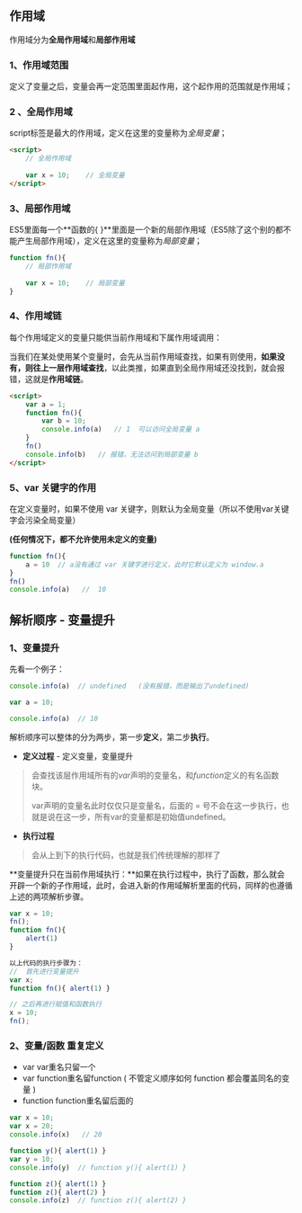 ## 作用域

作用域分为**全局作用域**和**局部作用域**

### 1、作用域范围

定义了变量之后，变量会再一定范围里面起作用，这个起作用的范围就是作用域；

### 2 、全局作用域

script标签是最大的作用域，定义在这里的变量称为*全局变量*；

```html
<script>
    // 全局作用域
    
    var x = 10;    // 全局变量  
</script>
```

### 3、局部作用域

ES5里面每一个**函数的{ }**里面是一个新的局部作用域（ES5除了这个别的都不能产生局部作用域），定义在这里的变量称为*局部变量*；

```js
function fn(){
    // 局部作用域
    
    var x = 10;    // 局部变量
}
```

### 4、作用域链

每个作用域定义的变量只能供当前作用域和下属作用域调用：

当我们在某处使用某个变量时，会先从当前作用域查找，如果有则使用，**如果没有，则往上一层作用域查找**，以此类推，如果直到全局作用域还没找到，就会报错，这就是**作用域链**。

```html
<script>
    var a = 1;
    function fn(){
        var b = 10;
        console.info(a)   // 1  可以访问全局变量 a
    }
    fn()
    console.info(b)   // 报错，无法访问到局部变量 b
</script>
```

### 5、var 关键字的作用

在定义变量时，如果不使用 var 关键字，则默认为全局变量（所以不使用var关键字会污染全局变量）

**(任何情况下，都不允许使用未定义的变量)**

```js
function fn(){
    a = 10  // a没有通过 var 关键字进行定义，此时它默认定义为 window.a 
}
fn()
console.info(a)   //  10
```

## 解析顺序 - 变量提升

### 1、变量提升

先看一个例子：

```js
console.info(a)  // undefined   (没有报错，而是输出了undefined)

var a = 10;

console.info(a)  // 10 
```

解析顺序可以整体的分为两步，第一步**定义**，第二步**执行**。

- **定义过程** - 定义变量，变量提升

> 会查找该层作用域所有的*var*声明的变量名，和*function*定义的有名函数块。
>
> var声明的变量名此时仅仅只是变量名，后面的 = 号不会在这一步执行，也就是说在这一步，所有var的变量都是初始值undefined。

- **执行过程**

> 会从上到下的执行代码，也就是我们传统理解的那样了

**变量提升只在当前作用域执行：**如果在执行过程中，执行了函数，那么就会开辟一个新的子作用域，此时，会进入新的作用域解析里面的代码，同样的也遵循上述的两项解析步骤。

```js
var x = 10;
fn();
function fn(){
    alert(1)
}

以上代码的执行步骤为：
//  首先进行变量提升
var x;
function fn(){ alert(1) }   

// 之后再进行赋值和函数执行
x = 10;
fn();
```

### 2、变量/函数 重复定义

- var var重名只留一个
- var function重名留function ( 不管定义顺序如何 function 都会覆盖同名的变量 )
- function function重名留后面的

```js
var x = 10;
var x = 20;
console.info(x)   // 20

function y(){ alert(1) }
var y = 10;
console.info(y)  // function y(){ alert(1) }

function z(){ alert(1) }
function z(){ alert(2) }
console.info(z)  // function z(){ alert(2) }
```





